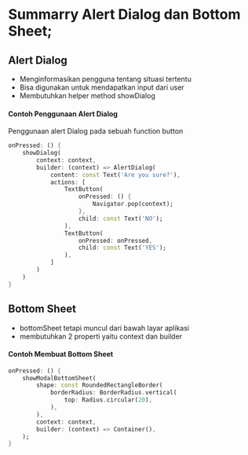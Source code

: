 # Summarry Alert Dialog dan Bottom Sheet;
## Alert Dialog
- Menginformasikan pengguna tentang situasi tertentu
- Bisa digunakan untuk mendapatkan input dari user
- Membutuhkan helper method showDialog



#### Contoh Penggunaan Alert Dialog
Penggunaan alert Dialog pada sebuah function button
```dart
onPressed: () {
    showDialog(
        context: context,
        builder: (context) => AlertDialog(
            content: const Text('Are you sure?'),
            actions: [
                TextButton(
                    onPressed: () {
                        Navigator.pop(context);
                    },
                    child: const Text('NO');
                ),
                TextButton(
                    onPressed: onPressed,
                    child: const Text('YES');
                ),
            ]
        )
    )
}
```

## Bottom Sheet
- bottomSheet tetapi muncul dari bawah layar aplikasi
- membutuhkan 2 properti yaitu context dan builder

#### Contoh Membuat Bottom Sheet

```dart
onPressed: () {
    showModalBottomSheet(
        shape: const RoundedRectangleBorder(
            borderRadius: BorderRadius.vertical(
                top: Radius.circular(20),
            ),
        ),
        context: context,
        builder: (context) => Container(),
    );
}
```